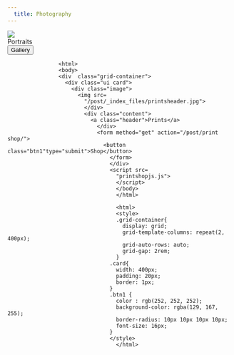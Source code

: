 ```yaml
---
  title: Photography
---
```

  <html>
  <body>
  <div class="grid-container">
    <div class="ui card">
      <div class="image">
        <img src=
          "/post/_index_files/portraitheader.jpg">
          </div>
          <div class="content">
            <a class="header">Portraits</a>
              </div>
              <form method="get" action="/post/portraits/">
                <button class="btn1"type="submit">Gallery</button>
                  </form>	
                  </div>
                  <script src=
                    "portraitsjs.js">
                    </script>
                    </body>
                    </html>
                    
                    <html>
                    <body>
                    <div  class="grid-container">
                      <div class="ui card">
                        <div class="image">
                          <img src=
                            "/post/_index_files/printsheader.jpg">
                            </div>
                            <div class="content">
                              <a class="header">Prints</a>
                                </div>
                                <form method="get" action="/post/print shop/">
                                  <button class="btn1"type="submit">Shop</button>
                                    </form>	
                                    </div>
                                    <script src=
                                      "printshopjs.js">
                                      </script>
                                      </body>
                                      </html>
                                      
                                      <html>
                                      <style>
                                      .grid-container{
                                        display: grid;
                                        grid-template-columns: repeat(2, 400px);
                                        grid-auto-rows: auto;
                                        grid-gap: 2rem;
                                      }
                                    .card{
                                      width: 400px;
                                      padding: 20px;
                                      border: 1px;
                                    }
                                    .btn1 {
                                      color : rgb(252, 252, 252);
                                      background-color: rgba(129, 167, 255);
                                      border-radius: 10px 10px 10px 10px;
                                      font-size: 16px;
                                    }
                                    </style>
                                      </html>